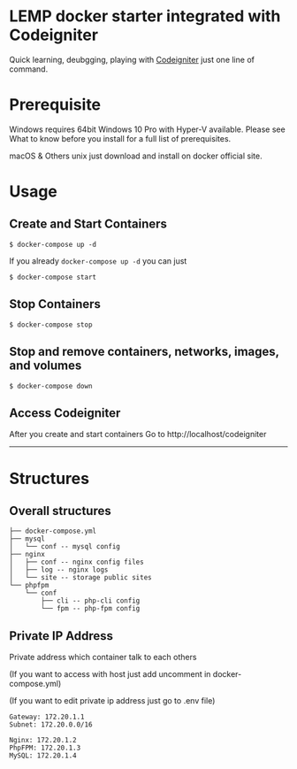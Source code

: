 # LEMP docker starter integrated with Codeigniter

Quick learning, deubgging, playing with [Codeigniter](https://codeigniter.com/) just one line of command.

# Prerequisite

Windows requires 64bit Windows 10 Pro with Hyper-V available. Please see What to know before you install for a full list of prerequisites.

macOS & Others unix just download and install on docker official site.

# Usage

## Create and Start Containers

```
$ docker-compose up -d
```

If you already ```docker-compose up -d``` you can just

```
$ docker-compose start
```

## Stop Containers

```
$ docker-compose stop
```

## Stop and remove containers, networks, images, and volumes

```
$ docker-compose down
```

## Access Codeigniter

After you create and start containers
Go to http://localhost/codeigniter

---

# Structures

## Overall structures

```
├── docker-compose.yml
├── mysql
│   └── conf -- mysql config
├── nginx
│   ├── conf -- nginx config files
│   ├── log -- nginx logs
│   └── site -- storage public sites
└── phpfpm
    └── conf
        ├── cli -- php-cli config
        └── fpm -- php-fpm config
```
## Private IP Address 

Private address which container talk to each others


(If you want to access with host just add uncomment in docker-compose.yml)


(If you want to edit private ip address just go to .env file)

```
Gateway: 172.20.1.1
Subnet: 172.20.0.0/16

Nginx: 172.20.1.2
PhpFPM: 172.20.1.3
MySQL: 172.20.1.4
```

